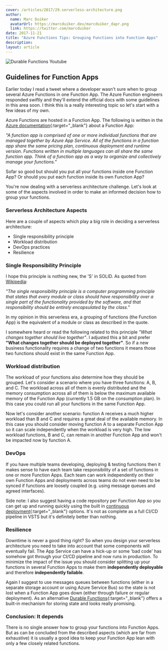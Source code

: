 ```yaml
---
cover: /articles/2017/29.serverless-architecture.png
author:
  name: Marc Duiker
  avatarUrl: https://marcduiker.dev/marcduiker_dapr.png
  link: https://twitter.com/marcduiker
date: 2017-11-21
title: "Azure Functions Tips: Grouping Functions into Function Apps"
description:
layout: article
---
```


![Durable Functions Youtube](/articles/2017/29.serverless-architecture.png)

## Guidelines for Function Apps

Earlier today I read a tweet where a developer wasn't sure when to group several Azure Functions in one Function App. The Azure Function engineers responded swiftly and they'll extend the official docs with some guidelines in this area soon. I think this is a really interesting topic so let's start with a few ideas of my own.

Azure Functions are hosted in a Function App. The following is written in the [Azure documentation](https://docs.microsoft.com/en-us/azure/azure-functions/functions-reference#function-app){:target="_blank"} about a Function App:

_"A function app is comprised of one or more individual functions that are managed together by Azure App Service. All of the functions in a function app share the same pricing plan, continuous deployment and runtime version. Functions written in multiple languages can all share the same function app. Think of a function app as a way to organize and collectively manage your functions."_

Sofar so good but should you put all your functions inside one Function App? Or should you put each function inside its own Function App? 

You're now dealing with a serverless architecture challenge. Let's look at some of the aspects involved in order to make an informed decision how to group your functions.

### Serverless Architecture Aspects

Here are a couple of aspects which play a big role in deciding a serverless architecture:

- Single responsibility principle
- Workload distribution
- DevOps practices
- Resilience

### Single Responsibility Principle

I hope this principle is nothing new, the 'S' in SOLID. As quoted from [Wikipedia]((https://en.wikipedia.org/wiki/Single_responsibility_principle){:target="_blank"}):

_"The single responsibility principle is a computer programming principle that states that every module or class should have responsibility over a single part of the functionality provided by the software, and that responsibility should be entirely encapsulated by the class."_

In my opinion in this serverless era, a grouping of functions (the Function App) is the equivalent of a module or class as described in the quote.

I somewhere heard or read the following related to this principle _"What changes together should live together"_. I adjusted this a bit and prefer __"What changes together should be deployed together"__. So if a new business functionality requires a change of two functions it means those two functions should exist in the same Function App.

### Workload distribution

The workload of your functions also determine how they should be grouped. Let's consider a scenario where you have three functions: A, B, and C. The workload across all of them is evenly distributed and the memory consumption across all of them is below the maximum available memory of the Function App (currently 1.5 GB on the consumption plan). In this case you could run all your functions in the same Function App.

Now let's consider another scenario: function A receives a much higher workload than B and C and requires a great deal of the available memory. In this case you should consider moving function A to a separate Function App so it can scale independently when the workload is very high. The low workload functions, B and C, can remain in another Function App and won't be impacted now by function A.

### DevOps

If you have multiple teams developing, deploying & testing functions then it makes sense to have each team take responsibility of a set of functions in one or more Function Apps. Each team can work independently on their own Function Apps and deployments across teams do not even need to be synced if functions are loosely coupled (e.g. using message queues and agreed interfaces).

Side note: I also suggest having a code repository per Function App so you can get up and running quickly using the built in [continuous deployment](https://docs.microsoft.com/en-us/azure/azure-functions/functions-continuous-deployment){:target="_blank"} options. It's not as complete as a full CI/CD pipeline in VSTS but it's definitely better than nothing.

### Resilience

Downtime is never a good thing right? So when you design your serverless architecture you need to take into account that some components will eventually fail. The App Service can have a hick-up or some 'bad code' has somehow got through your CI/CD pipeline and now runs in production. To minimize the impact of the issue you should consider splitting up your functions in several Function Apps to make them __independently deployable__ and therefore __independently failable__.

Again I suggest to use messages queues between functions (either in a separate storage account or using Azure Service Bus) so the state is not lost when a Function App goes down (either through failure or regular deployment). As an alternative [Durable Functions](https://docs.microsoft.com/en-us/azure/azure-functions/durable-functions-overview){:target="_blank"} offers a built-in mechanism for storing state and looks really promising.

### Conclusion: It depends

There is no single answer how to group your functions into Function Apps. But as can be concluded from the described aspects (which are far from exhaustive) it is usually a good idea to keep your Function App lean with only a few closely related functions.
